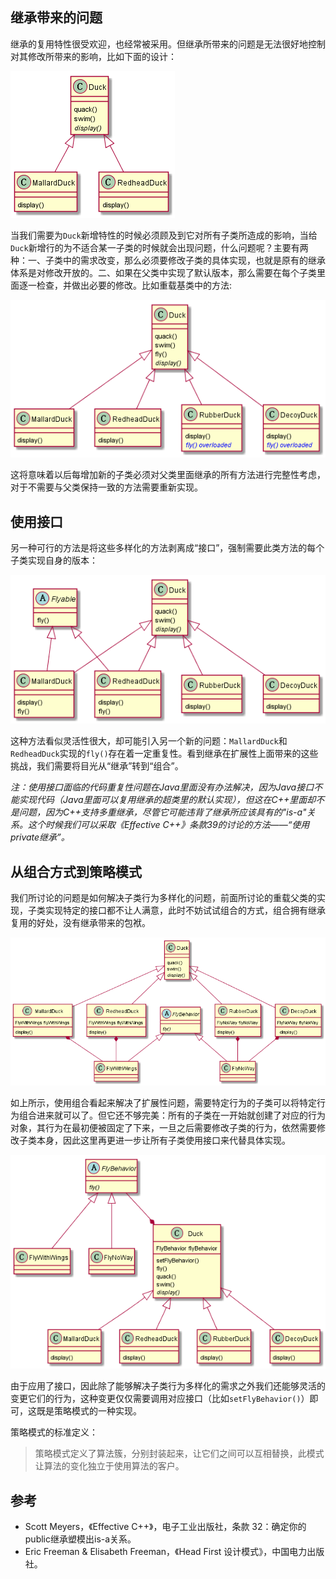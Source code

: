 ## 继承带来的问题

继承的复用特性很受欢迎，也经常被采用。但继承所带来的问题是无法很好地控制对其修改所带来的影响，比如下面的设计：

![](0_basical_inheritance.png)

当我们需要为`Duck`新增特性的时候必须顾及到它对所有子类所造成的影响，当给 `Duck`新增行的为不适合某一子类的时候就会出现问题，什么问题呢？主要有两种：一、子类中的需求改变，那么必须要修改子类的具体实现，也就是原有的继承体系是对修改开放的。二、如果在父类中实现了默认版本，那么需要在每个子类里面逐一检查，并做出必要的修改。比如重载基类中的方法:

![](1_overloadmethod_inheritance.png)

这将意味着以后每增加新的子类必须对父类里面继承的所有方法进行完整性考虑，对于不需要与父类保持一致的方法需要重新实现。


## 使用接口

另一种可行的方法是将这些多样化的方法剥离成“接口”，强制需要此类方法的每个子类实现自身的版本：

![](2_extractinterface_inheritance.png)

这种方法看似灵活性很大，却可能引入另一个新的问题：`MallardDuck`和`RedheadDuck`实现的`fly()`存在着一定重复性。看到继承在扩展性上面带来的这些挑战，我们需要将目光从“继承”转到“组合”。

*注：使用接口面临的代码重复性问题在Java里面没有办法解决，因为Java接口不能实现代码（Java里面可以复用继承的超类里的默认实现），但这在C++里面却不是问题，因为C++支持多重继承，尽管它可能违背了继承所应该具有的"is-a"关系。这个时候我们可以采取《Effective C++》条款39的讨论的方法——“使用private继承”。*


## 从组合方式到策略模式

我们所讨论的问题是如何解决子类行为多样化的问题，前面所讨论的重载父类的实现，子类实现特定的接口都不让人满意，此时不妨试试组合的方式，组合拥有继承复用的好处，没有继承带来的包袱。

![](3_usecomponent.png)

如上所示，使用组合看起来解决了扩展性问题，需要特定行为的子类可以将特定行为组合进来就可以了。但它还不够完美：所有的子类在一开始就创建了对应的行为对象，其行为在最初便被固定了下来，一旦之后需要修改子类的行为，依然需要修改子类本身，因此这里再更进一步让所有子类使用接口来代替具体实现。

![](4_strategy_pattern.png)

由于应用了接口，因此除了能够解决子类行为多样化的需求之外我们还能够灵活的变更它们的行为，这种变更仅仅需要调用对应接口（比如`setFlyBehavior()`）即可，这既是策略模式的一种实现。

策略模式的标准定义：

> 策略模式定义了算法簇，分别封装起来，让它们之间可以互相替换，此模式让算法的变化独立于使用算法的客户。

## 参考

- Scott Meyers，《Effective C++》，电子工业出版社，条款 32：确定你的public继承塑模出is-a关系。
- Eric Freeman & Elisabeth Freeman，《Head First 设计模式》，中国电力出版社。
